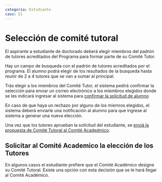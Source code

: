 ```yaml
---
categoría: Estudiante
caso: E1
---
```


# Selección de comité tutoral

El aspirante a estudiante de doctorado deberá elegir miembros del padrón de tutores acreditados del Programa para formar
parte de su Comité Tutor.

Hay un campo de busqueda con el padrón de tutores acreditados por el programa.
El alumno podrá elegir de los resultados de la busqueda hasta reunir de 2 a 4 tutores que se van a sumar al principal.

Trás elegir a los miembros del Comité Tutor, el sistema pedirá confirmar la selección para enviar un correo electrónico
a los miembros elegidos donde se les indicará ingresar al sistema para [confirmar la solicitud de alumno](confirmar_de_ser_tutor.md)

En caso de que haya un rechazo por alguno de los miemros elegidos, el sistema deberá enviarle una notificación al alumno
para que ingrese al sistema a generar una nueva elección.

Una vez que los tutores aprueban la solicitud del estudiante, se [enviá la propuesta de Comité Tutoral al Comité Acadedmico](predictaminar_propuestas_de_comite_tutoral.md).

## Solicitar al Comité Academico la elección de los Tutores
En algunos casos el estudiante prefiere que el Comité Académico designe su Comité Tutoral.
Existe una opción con esta decisión que se le hará llegar al Comité Académico.
